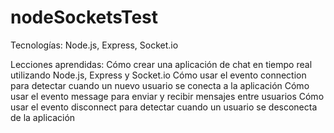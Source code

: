 # nodeSocketsTest
Tecnologías: Node.js, Express, Socket.io

Lecciones aprendidas:
  Cómo crear una aplicación de chat en tiempo real utilizando Node.js, Express y Socket.io
  Cómo usar el evento connection para detectar cuando un nuevo usuario se conecta a la aplicación
  Cómo usar el evento message para enviar y recibir mensajes entre usuarios
  Cómo usar el evento disconnect para detectar cuando un usuario se desconecta de la aplicación